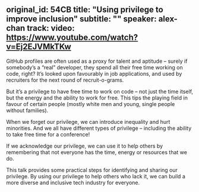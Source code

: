 original_id: 54CB
title: "Using privilege to improve inclusion"
subtitle: ""
speaker: alex-chan
track:
video: https://www.youtube.com/watch?v=Ej2EJVMkTKw
---
GitHub profiles are often used as a proxy for talent and aptitude – surely if somebody’s a “real” developer, they spend all their free time working on code, right? It’s looked upon favourably in job applications, and used by recruiters for the next round of recruit-o-grams.

But it’s a privilege to have free time to work on code – not just the time itself, but the energy and the ability to work for free. This tips the playing field in favour of certain people (mostly white men and young, single people without families).

When we forget our privilege, we can introduce inequality and hurt minorities. And we all have different types of privilege – including the ability to take free time for a conference!

If we acknowledge our privilege, we can use it to help others by remembering that not everyone has the time, energy or resources that we do.

This talk provides some practical steps for identifying and sharing our privilege. By using our privilege to help others who lack it, we can build a more diverse and inclusive tech industry for everyone.